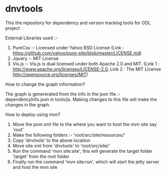 
# dnvtools
This the repository for dependency and version tracking tools for ODL project

External Libraries used :-

1. PureCss :- Licensed under Yahoo BSD License (Link : https://github.com/yahoo/pure-site/blob/master/LICENSE.md)
2. Jquery :- MIT License
3. Vis.js :- Vis.js is dual licensed under both Apache 2.0 and MIT. (Link 1 : http://www.apache.org/licenses/LICENSE-2.0, Link 2 : The MIT License http://opensource.org/licenses/MIT)

How to change the graph information?

The graph is genererated from the info in the json file :- dependencyInfo.json in tools/js. Making changes to this file will make the changes in the graph.


How to deploy using mvn?

1. Move the pom.xml file to the where you want to host the mvn site say 'root'
2. Make the following folders :- 'root/src/site/resources/'
3. Copy 'dnvtools' to the above location
4. Move site.xml from 'dnvtools' to 'root/src/site/'
5. Run the command 'mvn site:site', this will generate the target folder 'target' from the root folder
6. Finally run the command 'mvn site:run', which will start the jetty server and host the mvn site

